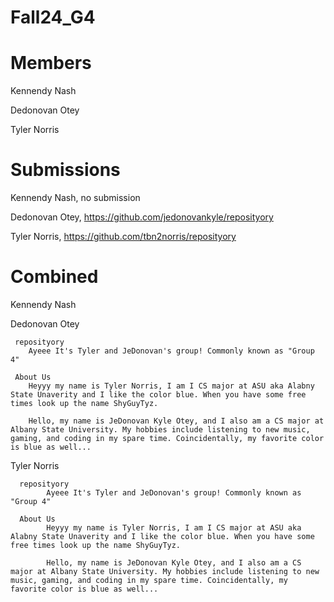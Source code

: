 # Fall24_G4

# Members
   Kennendy Nash

   Dedonovan Otey

   Tyler Norris
  
# Submissions

   Kennendy Nash, no submission

   Dedonovan Otey, https://github.com/jedonovankyle/reposityory

   Tyler Norris, https://github.com/tbn2norris/reposityory

# Combined

   Kennendy Nash

   Dedonovan Otey

     reposityory
        Ayeee It's Tyler and JeDonovan's group! Commonly known as "Group 4"

     About Us
        Heyyy my name is Tyler Norris, I am I CS major at ASU aka Alabny State Unaverity and I like the color blue. When you have some free times look up the name ShyGuyTyz.

        Hello, my name is JeDonovan Kyle Otey, and I also am a CS major at Albany State University. My hobbies include listening to new music, gaming, and coding in my spare time. Coincidentally, my favorite color is blue as well...

   Tyler Norris

      reposityory
            Ayeee It's Tyler and JeDonovan's group! Commonly known as "Group 4"

      About Us
            Heyyy my name is Tyler Norris, I am I CS major at ASU aka Alabny State Unaverity and I like the color blue. When you have some free times look up the name ShyGuyTyz.

            Hello, my name is JeDonovan Kyle Otey, and I also am a CS major at Albany State University. My hobbies include listening to new music, gaming, and coding in my spare time. Coincidentally, my favorite color is blue as well...
